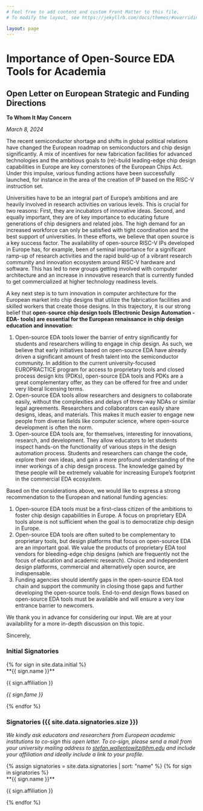 ```yaml
---
# Feel free to add content and custom Front Matter to this file.
# To modify the layout, see https://jekyllrb.com/docs/themes/#overriding-theme-defaults

layout: page
---
```


# Importance of Open-Source EDA Tools for Academia

## Open Letter on European Strategic and Funding Directions

**To Whom It May Concern**

*March 8, 2024*

The recent semiconductor shortage and shifts in global political relations have changed the European roadmap on semiconductors and chip design significantly. A mix of incentives for new fabrication facilities for advanced technologies and the ambitious goals to (re)-build leading-edge chip design capabilities in Europe are key cornerstones of the European Chips Act. Under this impulse, various funding actions have been successfully launched, for instance in the area of the creation of IP based on the RISC-V instruction set.

Universities have to be an integral part of Europe’s ambitions and are heavily involved in research activities on various levels. This is crucial for two reasons: First, they are incubators of innovative ideas. Second, and equally important, they are of key importance to educating future generations of chip designers and related jobs. The high demand for an increased workforce can only be satisfied with tight coordination and the best support of universities. In these efforts, we believe that open source is a key success factor. The availability of open-source RISC-V IPs developed in Europe has, for example, been of seminal importance for a significant ramp-up of research activities and the rapid build-up of a vibrant research community and innovation ecosystem around RISC-V hardware and software. This has led to new groups getting involved with computer architecture and an increase in innovative research that is currently funded to get commercialized at higher technology readiness levels.

A key next step is to turn innovation in computer architecture for the European market into chip designs that utilize the fabrication facilities and skilled workers that create those designs. In this trajectory, it is our strong belief that **open-source chip design tools (Electronic Design Automation -EDA- tools) are essential for the European renaissance in chip design education and innovation**:

1. Open-source EDA tools lower the barrier of entry significantly for students and researchers willing to engage in chip design.  As such, we believe that early initiatives based on open-source EDA have already driven a significant amount of fresh talent into the semiconductor community. In addition to the current university-focused EUROPRACTICE program for access to proprietary tools and closed process design kits (PDKs), open-source EDA tools and PDKs are a great complementary offer, as they can be offered for free and under very liberal licensing terms.
1. Open-source EDA tools allow researchers and designers to collaborate easily, without the complexities and delays of three-way NDAs or similar legal agreements. Researchers and collaborators can easily share designs, ideas, and materials. This makes it much easier to engage new people from diverse fields like computer science, where open-source development is often the norm.
1. Open-source EDA tools are, for themselves, interesting for innovations, research, and development. They allow educators to let students inspect hands-on the functionality of various steps in the design automation process. Students and researchers can change the code, explore their own ideas, and gain a more profound understanding of the inner workings of a chip design process. The knowledge gained by these people will be extremely valuable for increasing Europe’s footprint in the commercial EDA ecosystem.

Based on the considerations above, we would like to express a strong recommendation to the European and national funding agencies:

1. Open-source EDA tools must be a first-class citizen of the ambitions to foster chip design capabilities in Europe. A focus on proprietary EDA tools alone is not sufficient when the goal is to democratize chip design in Europe.
1. Open-source EDA tools are often suited to be complementary to proprietary tools, but design platforms that focus on open-source EDA are an important goal. We value the products of proprietary EDA tool vendors for bleeding-edge chip designs (which are frequently not the focus of education and academic research). Choice and independent design platforms, commercial and alternatively open source, are indispensable.
1. Funding agencies should identify gaps in the open-source EDA tool chain and support the community in closing those gaps and further developing the open-source tools. End-to-end design flows based on open-source EDA tools must be available and will ensure a very low entrance barrier to newcomers.

We thank you in advance for considering our input. We are at your availability for a more in-depth discussion on this topic.

Sincerely,

### Initial Signatories

<div class="container">
{% for sign in site.data.initial %}
<div class="initial" markdown="1">
**{{ sign.name }}**

{{ sign.affiliation }}

*{{ sign.fame }}*
</div>
{% endfor %}
</div>

### Signatories ({{ site.data.signatories.size }})

*We kindly ask educators and researchers from European academic institutions to
co-sign this open letter. To co-sign, please send a mail from your university
mailing address to
[stefan.wallentowitz@hm.edu](mailto:stefan.wallentowitz@hm.edu) and include your
affiliation and ideally include a link to your profile.*

<div class="container">
{% assign signatories = site.data.signatories | sort: "name" %}
{% for sign in signatories %}
<div class="signatory" markdown="1">
**{{ sign.name }}**

{{ sign.affiliation }}
</div>
{% endfor %}
</div>

<div id ="map" style = "width:800px; height:600px;"></div>

<script src = "http://cdn.leafletjs.com/leaflet-0.7.3/leaflet.js"></script>

<script>
    // Creating map options
    var mapOptions = {
    center: [52.2657, 10.5227],
    zoom: 4,
    zoomControl: false,
    doubleClickZoom: false,
    boxZoom: false,
    scrollWheelZoom: false,
    keyboard: false,
    dragging: false
    }
    
    // Creating a map object
    var map = new L.map('map', mapOptions);
    
    // Creating a Layer object
    var layer = new L.TileLayer('http://{s}.tile.openstreetmap.org/{z}/{x}/{y}.png');
    
    // Adding layer to the map
    map.addLayer(layer);

{% for sign in site.data.initial %}
    {% if sign.map %}
    L.marker({{ sign.map}}).addTo(map)
    {% endif %}
{% endfor %}
{% for sign in site.data.signatories %}
    {% if sign.map %}
    L.marker({{ sign.map}}).addTo(map)
    {% endif %}
{% endfor %}
</script>